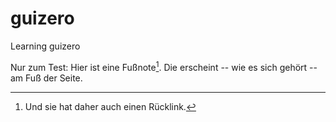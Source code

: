 # guizero
Learning guizero

Nur zum Test: Hier ist eine Fußnote[^1]. Die erscheint -- wie es sich gehört -- am Fuß der Seite.

[^1]: Und sie hat daher auch einen Rücklink.
